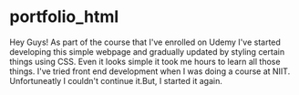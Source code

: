 # portfolio_html
Hey Guys! As part of the course that I've enrolled on Udemy I've started developing this simple webpage and gradually updated by styling certain things using CSS. Even it looks simple it took me hours to learn all those things. I've tried front end development when I was doing a course at NIIT. Unfortuneatly I couldn't continue it.But, I started it again.
